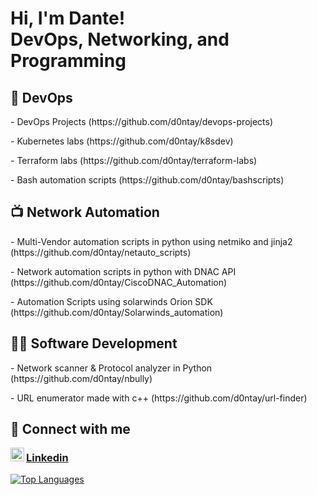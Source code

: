 <h1>Hi, I'm Dante! <br/><a>DevOps</a>, <a> Networking</a>,<a> and Programming</a></h1>

<h2>👾 DevOps</h2>
<p>- DevOps Projects (https://github.com/d0ntay/devops-projects)</p>
<p>- Kubernetes labs (https://github.com/d0ntay/k8sdev)</p>
<p>- Terraform labs (https://github.com/d0ntay/terraform-labs)</p>
<p>- Bash automation scripts (https://github.com/d0ntay/bashscripts)</p>

<h2>📺 Network Automation</h2>
<p>- Multi-Vendor automation scripts in python using netmiko and jinja2 (https://github.com/d0ntay/netauto_scripts)</p>
<p>- Network automation scripts in python with DNAC API (https://github.com/d0ntay/CiscoDNAC_Automation)</p>
<p>- Automation Scripts using solarwinds Orion SDK (https://github.com/d0ntay/Solarwinds_automation)</p>

<h2>👨‍💻 Software Development</h2>
 <p>- Network scanner & Protocol analyzer in Python (https://github.com/d0ntay/nbully)</p>
 <p>- URL enumerator made with c++ (https://github.com/d0ntay/url-finder)</p>

<h2>📱 Connect with me</h2>
<img align="left" alt="dante | LinkedIn" width="22px" src="https://cdn.jsdelivr.net/npm/simple-icons@v3/icons/linkedin.svg" /> <h3><a href="https://www.linkedin.com/in/dantecicciarelli/">Linkedin</a></h3>



[![Top Languages](https://github-readme-stats.vercel.app/api/top-langs/?username=d0ntay&size_weight=0.5&count_weight=0.5)](https://github.com/anuraghazra/github-readme-stats)

